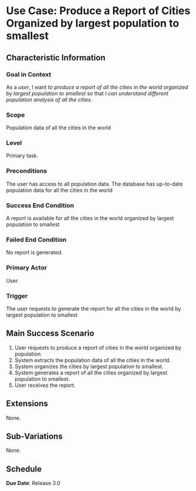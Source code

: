 # Use Case: Produce a Report of Cities Organized by largest population to smallest

## Characteristic Information

### Goal in Context

As a *user*, I want *to produce a report of all the cities in the world organized by largest population to smallest* so that *I can understand different population analysis of all the cities*.

### Scope

Population data of all the cities in the world

### Level

Primary task.

### Preconditions

The user has access to all population data.
The database has up-to-date population data for all the cities in the world

### Success End Condition

A report is available for all the cities in the world organized by largest population to smallest 

### Failed End Condition

No report is generated.

### Primary Actor

User.

### Trigger

The user requests to generate the report for all the cities in the world by largest population to smallest

## Main Success Scenario

1. User requests to produce a report of cities in the world organized by population.
2. System extracts the population data of all the cities in the world. 
3. System organizes the cities by largest population to smallest.
4. System generates a report of all the cities organized by largest population to smallest. 
5. User receives the report.

## Extensions

None.

## Sub-Variations

None.

## Schedule

**Due Date**: Release 3.0